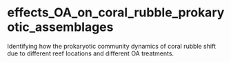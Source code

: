 # effects_OA_on_coral_rubble_prokaryotic_assemblages
Identifying how the prokaryotic community dynamics of coral rubble shift due to different reef locations and different OA treatments. 
